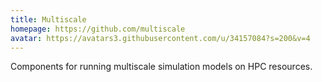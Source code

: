 ```yaml
---
title: Multiscale
homepage: https://github.com/multiscale
avatar: https://avatars3.githubusercontent.com/u/34157084?s=200&v=4
---
```

Components for running multiscale simulation models on HPC resources.
